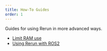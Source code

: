 ```yaml
---
title: How-To Guides
order: 1
---
```


Guides for using Rerun in more advanced ways.
 - [Limit RAM use](howto/limit-ram.md)
 - [Using Rerun with ROS2](howto/ros2-nav-turtlebot.md)
